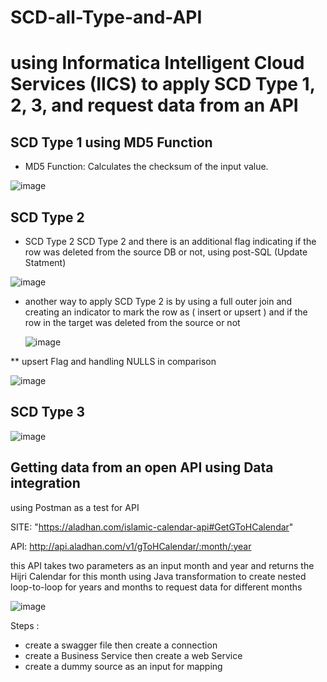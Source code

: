 # SCD-all-Type-and-API
# using Informatica Intelligent Cloud Services (IICS) to apply SCD Type 1, 2, 3, and request data from an API

## SCD Type 1 using MD5 Function 

* MD5 Function: Calculates the checksum of the input value.
  
![image](https://github.com/mostafa-khairy/SCD-all-Type-and-API/assets/87584678/7d19fc67-fb36-414e-9fff-8aaed2b1d140)

## SCD Type 2
* SCD Type 2 SCD Type 2 and there is an additional flag indicating if the row was deleted from the source DB or not, using post-SQL (Update Statment)
  
![image](https://github.com/mostafa-khairy/SCD-all-Type-and-API/assets/87584678/10b7a539-f5cc-4c49-84d9-2376c141309c)

* another way to apply SCD Type 2 is by using a full outer join and creating an indicator to mark the row as ( insert or upsert ) and if the row in the target was deleted from the source or not

  ![image](https://github.com/mostafa-khairy/SCD-all-Type-and-API/assets/87584678/ea81deac-a9a7-4d76-9860-37623d8df600)

** upsert Flag and handling NULLS in comparison 

  ![image](https://github.com/mostafa-khairy/SCD-all-Type-and-API/assets/87584678/c075d306-e81f-4839-95af-013086a56b96)



## SCD Type 3 

![image](https://github.com/mostafa-khairy/SCD-all-Type-and-API/assets/87584678/d56527dd-ba22-485e-bbe6-7ac5e419cb87)


## Getting data from an open API using Data integration 
using Postman as a test for API 

SITE: "https://aladhan.com/islamic-calendar-api#GetGToHCalendar"

API: http://api.aladhan.com/v1/gToHCalendar/:month/:year

this API takes two parameters as an input month and year and returns the Hijri Calendar for this month
using Java transformation to create nested loop-to-loop for years and months to request data for different months

![image](https://github.com/mostafa-khairy/SCD-all-Type-and-API/assets/87584678/3d83aee0-b448-4d95-b6a1-7bedf9daba42)

Steps :
* create a swagger file then create a connection 
* create a Business Service then create a web Service 
* create a dummy source as an input for mapping




